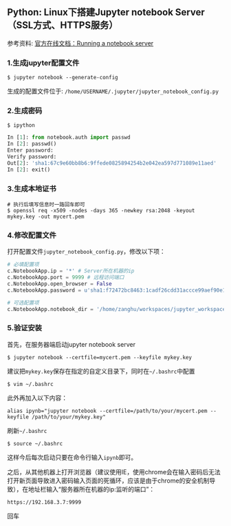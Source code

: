 ## Python: Linux下搭建Jupyter notebook Server（SSL方式、HTTPS服务）

参考资料: [官方在线文档：Running a notebook server](http://jupyter-notebook.readthedocs.io/en/latest/public_server.htm)

### 1.生成jupyter配置文件

```shell
$ jupyter notebook --generate-config
```

生成的配置文件位于: `/home/USERNAME/.jupyter/jupyter_notebook_config.py`

### 2.生成密码

```shell
$ ipython
```

```python
In [1]: from notebook.auth import passwd
In [2]: passwd()
Enter password:
Verify password:
Out[2]: 'sha1:67c9e60bb8b6:9ffede0825894254b2e042ea597d771089e11aed'
In [2]: exit()
```

### 3.生成本地证书

```shell
# 执行后填写信息时一路回车即可
$ openssl req -x509 -nodes -days 365 -newkey rsa:2048 -keyout mykey.key -out mycert.pem
```

### 4.修改配置文件

打开配置文件`jupyter_notebook_config.py`，修改以下项：

```python
# 必填配置项
c.NotebookApp.ip = '*' # Server所在机器的ip
c.NotebookApp.port = 9999 # 远程访问端口
c.NotebookApp.open_browser = False
c.NotebookApp.password = u'sha1:f72472bc8463:1cadf26cdd31accce99aef90e178bb67a1f6a8d3' # 第二步生成的hash密码

# 可选配置项
c.NotebookApp.notebook_dir = '/home/zanghu/workspaces/jupyter_workspace'
```

### 5.验证安装

首先，在服务器端启动jupyter notebook server

```shell
$ jupyter notebook --certfile=mycert.pem --keyfile mykey.key
```

建议把`mykey.key`保存在指定的自定义目录下，同时在`~/.bashrc`中配置

```shell
$ vim ~/.bashrc
```

此外再加入以下内容：

```shell
alias ipynb="jupyter notebook --certfile=/path/to/your/mycert.pem --keyfile /path/to/your/mykey.key"
```

刷新`~/.bashrc`

```shell
$ source ~/.bashrc
```

这样今后每次启动只要在命令行输入`ipynb`即可。

之后，从其他机器上打开浏览器（建议使用IE，使用chrome会在输入密码后无法打开新页面导致进入密码输入页面的死循环，应该是由于chrome的安全机制导致），在地址栏输入“服务器所在机器的ip:监听的端口”：

`https://192.168.3.7:9999` 

回车


